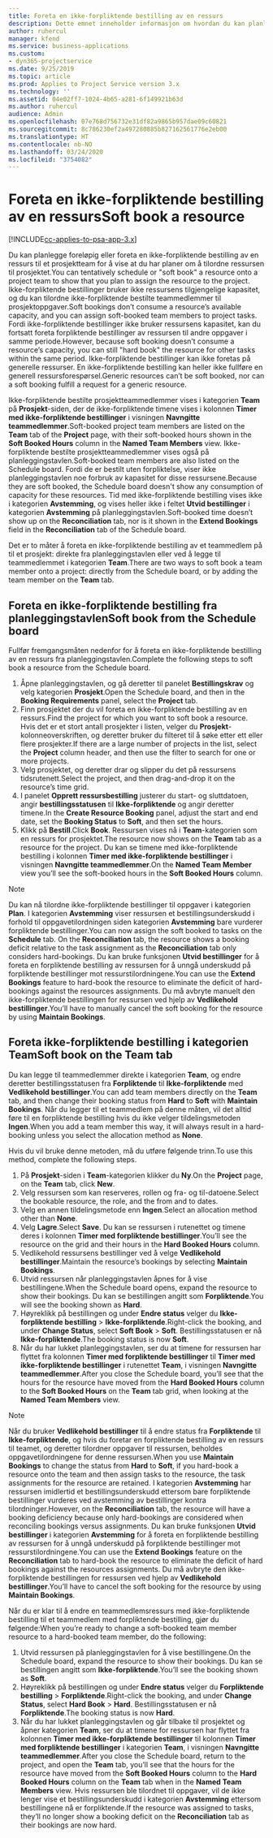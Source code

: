 ```yaml
---
title: Foreta en ikke-forpliktende bestilling av en ressurs
description: Dette emnet inneholder informasjon om hvordan du kan planlegge løst eller foreta en uforpliktende bestilling av prosjektteammedlemmer.
author: ruhercul
manager: kfend
ms.service: business-applications
ms.custom:
- dyn365-projectservice
ms.date: 9/25/2019
ms.topic: article
ms.prod: Applies to Project Service version 3.x
ms.technology: ''
ms.assetid: 04e02ff7-1024-4b65-a281-6f149921b63d
ms.author: ruhercul
audience: Admin
ms.openlocfilehash: 07e768d756732e31df82a9865b957dae09c60821
ms.sourcegitcommit: 8c786230ef2a497280885b827162561776e2eb00
ms.translationtype: HT
ms.contentlocale: nb-NO
ms.lasthandoff: 03/24/2020
ms.locfileid: "3754082"
---
```

# <a name="soft-book-a-resource"></a><span data-ttu-id="547ad-103">Foreta en ikke-forpliktende bestilling av en ressurs</span><span class="sxs-lookup"><span data-stu-id="547ad-103">Soft book a resource</span></span>

[!INCLUDE[cc-applies-to-psa-app-3.x](../includes/cc-applies-to-psa-app-3x.md)]

<span data-ttu-id="547ad-104">Du kan planlegge foreløpig eller foreta en ikke-forpliktende bestilling av en ressurs til et prosjektteam for å vise at du har planer om å tilordne ressursen til prosjektet.</span><span class="sxs-lookup"><span data-stu-id="547ad-104">You can tentatively schedule or "soft book" a resource onto a project team to show that you plan to assign the resource to the project.</span></span> <span data-ttu-id="547ad-105">Ikke-forpliktende bestillinger bruker ikke ressursens tilgjengelige kapasitet, og du kan tilordne ikke-forpliktende bestilte teammedlemmer til prosjektoppgaver.</span><span class="sxs-lookup"><span data-stu-id="547ad-105">Soft bookings don’t consume a resource’s available capacity, and you can assign soft-booked team members to project tasks.</span></span> <span data-ttu-id="547ad-106">Fordi ikke-forpliktende bestillinger ikke bruker ressursens kapasitet, kan du fortsatt foreta forpliktende bestillinger av ressursen til andre oppgaver i samme periode.</span><span class="sxs-lookup"><span data-stu-id="547ad-106">However, because soft booking doesn’t consume a resource’s capacity, you can still "hard book" the resource for other tasks within the same period.</span></span> <span data-ttu-id="547ad-107">Ikke-forpliktende bestillinger kan ikke foretas på generelle ressurser. En ikke-forpliktende bestilling kan heller ikke fullføre en generell ressursforespørsel.</span><span class="sxs-lookup"><span data-stu-id="547ad-107">Generic resources can’t be soft booked, nor can a soft booking fulfill a request for a generic resource.</span></span>

<span data-ttu-id="547ad-108">Ikke-forpliktende bestilte prosjektteammedlemmer vises i kategorien **Team** på **Prosjekt**-siden, der de ikke-forpliktende timene vises i kolonnen **Timer med ikke-forpliktende bestillinger** i visningen **Navngitte teammedlemmer**.</span><span class="sxs-lookup"><span data-stu-id="547ad-108">Soft-booked project team members are listed on the **Team** tab of the **Project** page, with their soft-booked hours shown in the **Soft Booked Hours** column in the **Named Team Members** view.</span></span> <span data-ttu-id="547ad-109">Ikke-forpliktende bestilte prosjektteammedlemmer vises også på planleggingstavlen.</span><span class="sxs-lookup"><span data-stu-id="547ad-109">Soft-booked team members are also listed on the Schedule board.</span></span> <span data-ttu-id="547ad-110">Fordi de er bestilt uten forpliktelse, viser ikke planleggingstavlen noe forbruk av kapasitet for disse ressursene.</span><span class="sxs-lookup"><span data-stu-id="547ad-110">Because they are soft booked, the Schedule board doesn't show any consumption of capacity for these resources.</span></span> <span data-ttu-id="547ad-111">Tid med ikke-forpliktende bestilling vises ikke i kategorien **Avstemming**, og vises heller ikke i feltet **Utvid bestillinger** i kategorien **Avstemming** på planleggingstavlen.</span><span class="sxs-lookup"><span data-stu-id="547ad-111">Soft-booked time doesn’t show up on the **Reconciliation** tab, nor is it shown in the **Extend Bookings** field in the **Reconciliation** tab of the Schedule board.</span></span> 

<span data-ttu-id="547ad-112">Det er to måter å foreta en ikke-forpliktende bestilling av et teammedlem på til et prosjekt: direkte fra planleggingstavlen eller ved å legge til teammedlemmet i kategorien **Team**.</span><span class="sxs-lookup"><span data-stu-id="547ad-112">There are two ways to soft book a team member onto a project: directly from the Schedule board, or by adding the team member on the **Team** tab.</span></span> 

## <a name="soft-book-from-the-schedule-board"></a><span data-ttu-id="547ad-113">Foreta en ikke-forpliktende bestilling fra planleggingstavlen</span><span class="sxs-lookup"><span data-stu-id="547ad-113">Soft book from the Schedule board</span></span>
<span data-ttu-id="547ad-114">Fullfør fremgangsmåten nedenfor for å foreta en ikke-forpliktende bestilling av en ressurs fra planleggingstavlen.</span><span class="sxs-lookup"><span data-stu-id="547ad-114">Complete the following steps to soft book a resource from the Schedule board.</span></span> 

1. <span data-ttu-id="547ad-115">Åpne planleggingstavlen, og gå deretter til panelet **Bestillingskrav** og velg kategorien **Prosjekt**.</span><span class="sxs-lookup"><span data-stu-id="547ad-115">Open the Schedule board, and then in the **Booking Requirements** panel, select the **Project** tab.</span></span>
2. <span data-ttu-id="547ad-116">Finn prosjektet der du vil foreta en ikke-forpliktende bestilling av en ressurs.</span><span class="sxs-lookup"><span data-stu-id="547ad-116">Find the project for which you want to soft book a resource.</span></span> <span data-ttu-id="547ad-117">Hvis det er et stort antall prosjekter i listen, velger du **Prosjekt**-kolonneoverskriften, og deretter bruker du filteret til å søke etter ett eller flere prosjekter.</span><span class="sxs-lookup"><span data-stu-id="547ad-117">If there are a large number of projects in the list, select the **Project** column header, and then use the filter to search for one or more projects.</span></span>
3. <span data-ttu-id="547ad-118">Velg prosjektet, og deretter drar og slipper du det på ressursens tidsrutenett.</span><span class="sxs-lookup"><span data-stu-id="547ad-118">Select the project, and then drag-and-drop it on the resource’s time grid.</span></span>
5. <span data-ttu-id="547ad-119">I panelet **Opprett ressursbestilling** justerer du start- og sluttdatoen, angir **bestillingsstatusen** til **Ikke-forpliktende** og angir deretter timene.</span><span class="sxs-lookup"><span data-stu-id="547ad-119">In the **Create Resource Booking** panel, adjust the start and end date, set the **Booking Status** to **Soft**, and then set the hours.</span></span> 
6. <span data-ttu-id="547ad-120">Klikk på **Bestill**.</span><span class="sxs-lookup"><span data-stu-id="547ad-120">Click **Book**.</span></span> <span data-ttu-id="547ad-121">Ressursen vises nå i **Team**-kategorien som en ressurs for prosjektet.</span><span class="sxs-lookup"><span data-stu-id="547ad-121">The resource now shows on the **Team** tab as a resource for the project.</span></span> <span data-ttu-id="547ad-122">Du kan se timene med ikke-forpliktende bestilling i kolonnen **Timer med ikke-forpliktende bestillinger** i visningen **Navngitte teammedlemmer**.</span><span class="sxs-lookup"><span data-stu-id="547ad-122">On the **Named Team Member** view you’ll see the soft-booked hours in the **Soft Booked Hours** column.</span></span>

> [!NOTE]
> <span data-ttu-id="547ad-123">Du kan nå tilordne ikke-forpliktende bestillinger til oppgaver i kategorien **Plan**. I kategorien **Avstemming** viser ressursen et bestillingsunderskudd i forhold til oppgavetilordningen siden kategorien **Avstemming** bare vurderer forpliktende bestillinger.</span><span class="sxs-lookup"><span data-stu-id="547ad-123">You can now assign the soft booked to tasks on the **Schedule** tab. On the **Reconciliation** tab, the resource shows a booking deficit relative to the task assignment as the **Reconciliation** tab only considers hard-bookings.</span></span> <span data-ttu-id="547ad-124">Du kan bruke funksjonen **Utvid bestillinger** for å foreta en forpliktende bestilling av ressursen for å unngå underskudd på forpliktende bestillinger mot ressurstilordningene.</span><span class="sxs-lookup"><span data-stu-id="547ad-124">You can use the **Extend Bookings** feature to hard-book the resource to eliminate the deficit of hard-bookings against the resources assignments.</span></span> <span data-ttu-id="547ad-125">Du må avbryte manuelt den ikke-forpliktende bestillingen for ressursen ved hjelp av **Vedlikehold bestillinger**.</span><span class="sxs-lookup"><span data-stu-id="547ad-125">You’ll have to manually cancel the soft booking for the resource by using **Maintain Bookings**.</span></span>

## <a name="soft-book-on-the-team-tab"></a><span data-ttu-id="547ad-126">Foreta ikke-forpliktende bestilling i kategorien Team</span><span class="sxs-lookup"><span data-stu-id="547ad-126">Soft book on the Team tab</span></span>

<span data-ttu-id="547ad-127">Du kan legge til teammedlemmer direkte i kategorien **Team**, og endre deretter bestillingsstatusen fra **Forpliktende** til **Ikke-forpliktende** med **Vedlikehold bestillinger**.</span><span class="sxs-lookup"><span data-stu-id="547ad-127">You can add team members directly on the **Team** tab, and then change their booking status from **Hard** to **Soft** with **Maintain Bookings**.</span></span> <span data-ttu-id="547ad-128">Når du legger til et teammedlem på denne måten, vil det alltid føre til en forpliktende bestilling hvis du ikke velger tildelingsmetoden **Ingen**.</span><span class="sxs-lookup"><span data-stu-id="547ad-128">When you add a team member this way, it will always result in a hard-booking unless you select the allocation method as **None**.</span></span>

<span data-ttu-id="547ad-129">Hvis du vil bruke denne metoden, må du utføre følgende trinn.</span><span class="sxs-lookup"><span data-stu-id="547ad-129">To use this method, complete the following steps.</span></span>

1. <span data-ttu-id="547ad-130">På **Prosjekt**-siden i **Team**-kategorien klikker du **Ny**.</span><span class="sxs-lookup"><span data-stu-id="547ad-130">On the **Project** page, on the **Team** tab, click **New**.</span></span>
2. <span data-ttu-id="547ad-131">Velg ressursen som kan reserveres, rollen og fra- og til-datoene.</span><span class="sxs-lookup"><span data-stu-id="547ad-131">Select the bookable resource, the role, and the from and to dates.</span></span>
3. <span data-ttu-id="547ad-132">Velg en annen tildelingsmetode enn **Ingen**.</span><span class="sxs-lookup"><span data-stu-id="547ad-132">Select an allocation method other than **None**.</span></span>
4. <span data-ttu-id="547ad-133">Velg **Lagre**.</span><span class="sxs-lookup"><span data-stu-id="547ad-133">Select **Save**.</span></span> <span data-ttu-id="547ad-134">Du kan se ressursen i rutenettet og timene deres i kolonnen **Timer med forpliktende bestillinger**.</span><span class="sxs-lookup"><span data-stu-id="547ad-134">You’ll see the resource on the grid and their hours in the **Hard Booked Hours** column.</span></span>
5. <span data-ttu-id="547ad-135">Vedlikehold ressursens bestillinger ved å velge **Vedlikehold bestillinger**.</span><span class="sxs-lookup"><span data-stu-id="547ad-135">Maintain the resource’s bookings by selecting **Maintain Bookings**.</span></span>
6. <span data-ttu-id="547ad-136">Utvid ressursen når planleggingstavlen åpnes for å vise bestillingene.</span><span class="sxs-lookup"><span data-stu-id="547ad-136">When the Schedule board opens, expand the resource to show their bookings.</span></span> <span data-ttu-id="547ad-137">Du kan se bestillingen angitt som **Forpliktende**.</span><span class="sxs-lookup"><span data-stu-id="547ad-137">You will see the booking shown as **Hard**.</span></span>
7. <span data-ttu-id="547ad-138">Høyreklikk på bestillingen og under **Endre status** velger du **Ikke-forpliktende bestilling** \> **Ikke-forpliktende**.</span><span class="sxs-lookup"><span data-stu-id="547ad-138">Right-click the booking, and under **Change Status**, select **Soft Book** \> **Soft**.</span></span> <span data-ttu-id="547ad-139">Bestillingsstatusen er nå **Ikke-forpliktende**.</span><span class="sxs-lookup"><span data-stu-id="547ad-139">The booking status is now **Soft**.</span></span>
8. <span data-ttu-id="547ad-140">Når du har lukket planleggingstavlen, ser du at timene for ressursen har flyttet fra kolonnen **Timer med forpliktende bestillinger** til **Timer med ikke-forpliktende bestillinger** i rutenettet **Team**, i visningen **Navngitte teammedlemmer**.</span><span class="sxs-lookup"><span data-stu-id="547ad-140">After you close the Schedule board, you’ll see that the hours for the resource have moved from the **Hard Booked Hours** column to the **Soft Booked Hours** on the **Team** tab grid, when looking at the **Named Team Members** view.</span></span>

> [!NOTE]
> <span data-ttu-id="547ad-141">Når du bruker **Vedlikehold bestillinger** til å endre status fra **Forpliktende** til **Ikke-forpliktende**, og hvis du foretar en forpliktende bestilling av en ressurs til teamet, og deretter tilordner oppgaver til ressursen, beholdes oppgavetilordningene for denne ressursen.</span><span class="sxs-lookup"><span data-stu-id="547ad-141">When you use **Maintain Bookings** to change the status from **Hard** to **Soft**, if you hard-book a resource onto the team and then assign tasks to the resource, the task assignments for the resource are retained.</span></span> <span data-ttu-id="547ad-142">I kategorien **Avstemming** har ressursen imidlertid et bestillingsunderskudd ettersom bare forpliktende bestillinger vurderes ved avstemming av bestillinger kontra tilordninger.</span><span class="sxs-lookup"><span data-stu-id="547ad-142">However, on the **Reconciliation** tab, the resource will have a booking deficiency because only hard-bookings are considered when reconciling bookings versus assignments.</span></span> <span data-ttu-id="547ad-143">Du kan bruke funksjonen **Utvid bestillinger** i kategorien **Avstemming** for å foreta en forpliktende bestilling av ressursen for å unngå underskudd på forpliktende bestillinger mot ressurstilordningene.</span><span class="sxs-lookup"><span data-stu-id="547ad-143">You can use the **Extend Bookings** feature on the **Reconciliation** tab to hard-book the resource to eliminate the deficit of hard bookings against the resources assignments.</span></span> <span data-ttu-id="547ad-144">Du må avbryte den ikke-forpliktende bestillingen for ressursen ved hjelp av **Vedlikehold bestillinger**.</span><span class="sxs-lookup"><span data-stu-id="547ad-144">You’ll have to cancel the soft booking for the resource by using **Maintain Bookings**.</span></span>

<span data-ttu-id="547ad-145">Når du er klar til å endre en teammedlemsressurs med ikke-forpliktende bestilling til et teammedlem med forpliktende bestilling, gjør du følgende:</span><span class="sxs-lookup"><span data-stu-id="547ad-145">When you’re ready to change a soft-booked team member resource to a hard-booked team member, do the following:</span></span>

1. <span data-ttu-id="547ad-146">Utvid ressursen på planleggingstavlen for å vise bestillingene.</span><span class="sxs-lookup"><span data-stu-id="547ad-146">On the Schedule board, expand the resource to show their bookings.</span></span> <span data-ttu-id="547ad-147">Du kan se bestillingen angitt som **Ikke-forpliktende**.</span><span class="sxs-lookup"><span data-stu-id="547ad-147">You’ll see the booking shown as **Soft**.</span></span>
2. <span data-ttu-id="547ad-148">Høyreklikk på bestillingen og under **Endre status** velger du **Forpliktende bestilling** \> **Forpliktende**.</span><span class="sxs-lookup"><span data-stu-id="547ad-148">Right-click the booking, and under **Change Status**, select **Hard Book** \> **Hard**.</span></span> <span data-ttu-id="547ad-149">Bestillingsstatusen er nå **Forpliktende**.</span><span class="sxs-lookup"><span data-stu-id="547ad-149">The booking status is now **Hard**.</span></span>
3. <span data-ttu-id="547ad-150">Når du har lukket planleggingstavlen og går tilbake til prosjektet og åpner kategorien **Team**, ser du at timene for ressursen har flyttet fra kolonnen **Timer med ikke-forpliktende bestillinger** til kolonnen **Timer med forpliktende bestillinger** i kategorien **Team**, i visningen **Navngitte teammedlemmer**.</span><span class="sxs-lookup"><span data-stu-id="547ad-150">After you close the Schedule board, return to the project, and open the **Team** tab, you’ll see that the hours for the resource have moved from the **Soft Booked Hours** column to the **Hard Booked Hours** column on the **Team** tab when in the **Named Team Members** view.</span></span> <span data-ttu-id="547ad-151">Hvis ressursen ble tilordnet til oppgaver, vil de ikke lenger vise et bestillingsunderskudd i kategorien **Avstemming** ettersom bestillingene nå er forpliktende.</span><span class="sxs-lookup"><span data-stu-id="547ad-151">If the resource was assigned to tasks, they’ll no longer show a booking deficit on the **Reconciliation** tab as their bookings are now hard.</span></span>

